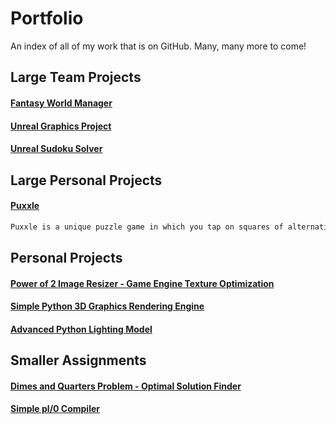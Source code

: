# Portfolio
An index of all of my work that is on GitHub. Many, many more to come!

**Large Team Projects**
---
#### [Fantasy World Manager](https://github.com/ForJ-Latech/fwm)
#### [Unreal Graphics Project]()
#### [Unreal Sudoku Solver]()

**Large Personal Projects**
---
#### [Puxxle](https://github.com/RyanAWalters/Puxxle)
```markdown
Puxxle is a unique puzzle game in which you tap on squares of alternating colors. Make all colors the same to win. The fun lies in discovering the algorithms to solve the puzzles as well as challenging records. You can read more about it 
```

**Personal Projects**
---
#### [Power of 2 Image Resizer - Game Engine Texture Optimization](https://github.com/RyanAWalters/PowerOf2ImageResizer)
#### [Simple Python 3D Graphics Rendering Engine](https://github.com/RyanAWalters/SimplePython3DGraphicsEngine)
#### [Advanced Python Lighting Model](https://github.com/RyanAWalters/PythonAdvancedLightingModeling)

**Smaller Assignments**
---
#### [Dimes and Quarters Problem - Optimal Solution Finder](https://github.com/RyanAWalters/DimesAndQuartersOptimizer)
#### [Simple pl/0 Compiler](https://github.com/RyanAWalters/pl0-compiler)
